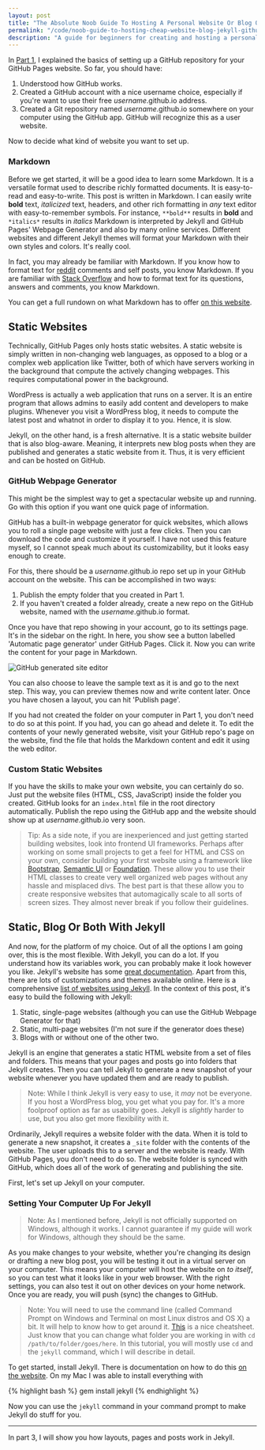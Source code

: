 ```yaml
---
layout: post
title: "The Absolute Noob Guide To Hosting A Personal Website Or Blog On GitHub Pages - Part 2"
permalink: "/code/noob-guide-to-hosting-cheap-website-blog-jekyll-github-pages-2"
description: "A guide for beginners for creating and hosting a personal website or portfolio using Jekyll, the blog-aware static site generator - Part 2"
---
```


In [Part 1](http://code.antrikshy.com/noob-guide-to-hosting-cheap-website-blog-jekyll-github-pages-1), I explained the basics of setting up a GitHub repository for your GitHub Pages website. So far, you should have:

1. Understood how GitHub works.
2. Created a GitHub account with a nice username choice, especially if you're want to use their free *username*.github.io address.
3. Created a Git repository named *username*.github.io somewhere on your computer using the GitHub app. GitHub will recognize this as a user website.

Now to decide what kind of website you want to set up.

<!--more-->

### Markdown

Before we get started, it will be a good idea to learn some Markdown. It is a versatile format used to describe richly formatted documents. It is easy-to-read and easy-to-write. This post is written in Markdown. I can easily write **bold** text, *italicized* text, headers, and other rich formatting in *any* text editor with easy-to-remember symbols. For instance, `**bold**` results in **bold** and `*italics*` results in *italics* Markdown is interpreted by Jekyll and GitHub Pages' Webpage Generator and also by many online services. Different websites and different Jekyll themes will format your Markdown with their own styles and colors. It's really cool.

In fact, you may already be familiar with Markdown. If you know how to format text for [reddit](http://www.reddit.com) comments and self posts, you know Markdown. If you are familiar with [Stack Overflow](http://www.stackoverflow.com) and how to format text for its questions, answers and comments, you know Markdown.

You can get a full rundown on what Markdown has to offer [on this website](http://daringfireball.net/projects/markdown/syntax).

## Static Websites

Technically, GitHub Pages only hosts static websites. A static website is simply written in non-changing web languages, as opposed to a blog or a complex web application like Twitter, both of which have servers working in the background that compute the actively changing webpages. This requires computational power in the background.

WordPress is actually a web application that runs on a server. It is an entire program that allows admins to easily add content and developers to make plugins. Whenever you visit a WordPress blog, it needs to compute the latest post and whatnot in order to display it to you. Hence, it is slow.

Jekyll, on the other hand, is a fresh alternative. It is a static website builder that is also blog-aware. Meaning, it interprets new blog posts when they are published and generates a static website from it. Thus, it is very efficient and can be hosted on GitHub.

### GitHub Webpage Generator

This might be the simplest way to get a spectacular website up and running. Go with this option if you want one quick page of information.

GitHub has a built-in webpage generator for quick websites, which allows you to roll a single page website with just a few clicks. Then you can download the code and customize it yourself. I have not used this feature myself, so I cannot speak much about its customizability, but it looks easy enough to create.

For this, there should be a *username*.github.io repo set up in your GitHub account on the website. This can be accomplished in two ways:

1. Publish the empty folder that you created in Part 1.
2. If you haven't created a folder already, create a new repo on the GitHub website, named with the *username*.github.io format.

Once you have that repo showing in your account, go to its settings page. It's in the sidebar on the right. In here, you show see a button labelled 'Automatic page generator' under GitHub Pages. Click it. Now you can write the content for your page in Markdown. 

![GitHub generated site editor](/assets/github-page-generator-edit.png)

You can also choose to leave the sample text as it is and go to the next step. This way, you can preview themes now and write content later. Once you have chosen a layout, you can hit 'Publish page'.

If you had not created the folder on your computer in Part 1, you don't need to do so at this point. If you had, you can go ahead and delete it. To edit the contents of your newly generated website, visit your GitHub repo's page on the website, find the file that holds the Markdown content and edit it using the web editor.

### Custom Static Websites

If you have the skills to make your own website, you can certainly do so. Just put the website files (HTML, CSS, JavaScript) inside the folder you created. GitHub looks for an `index.html` file in the root directory automatically. Publish the repo using the GitHub app and the website should show up at *username*.github.io very soon.

>Tip: As a side note, if you are inexperienced and just getting started building websites, look into frontend UI frameworks. Perhaps after working on some small projects to get a feel for HTML and CSS on your own, consider building your first website using a framework like [Bootstrap](http://getbootstrap.com), [Semantic UI](http://semantic-ui.com) or [Foundation](http://foundation.zurb.com). These allow you to use their HTML classes to create very well organized web pages without any hassle and misplaced divs. The best part is that these allow you to create responsive websites that automagically scale to all sorts of screen sizes. They almost never break if you follow their guidelines.

## Static, Blog Or Both With Jekyll

And now, for the platform of my choice. Out of all the options I am going over, this is the most flexible. With Jekyll, you can do a lot. If you understand how its variables work, you can probably make it look however you like. Jekyll's website has some [great documentation](http://jekyllrb.com/docs/home). Apart from this, there are lots of customizations and themes available online. Here is a comprehensive [list of websites using Jekyll](https://github.com/jekyll/jekyll/wiki/Sites). In the context of this post, it's easy to build the following with Jekyll:

1. Static, single-page websites (although you can use the GitHub Webpage Generator for that)
2. Static, multi-page websites (I'm not sure if the generator does these)
3. Blogs with or without one of the other two.

Jekyll is an engine that generates a static HTML website from a set of files and folders. This means that your pages and posts go into folders that Jekyll creates. Then you can tell Jekyll to generate a new snapshot of your website whenever you have updated them and are ready to publish.

>Note: While I think Jekyll is very easy to use, it *may* not be everyone. If you host a WordPress blog, you get what you pay for. It's a more foolproof option as far as usability goes. Jekyll is *slightly* harder to use, but you also get more flexibility with it.

Ordinarily, Jekyll requires a website folder with the data. When it is told to generate a new snapshot, it creates a `_site` folder with the contents of the website. The user uploads this to a server and the website is ready. With GitHub Pages, you don't need to do so. The website folder is synced with GitHub, which does all of the work of generating and publishing the site.

First, let's set up Jekyll on your computer.

### Setting Your Computer Up For Jekyll

>Note: As I mentioned before, Jekyll is not officially supported on Windows, although it works. I cannot guarantee if my guide will work for Windows, although they should be the same.

As you make changes to your website, whether you're changing its design or drafting a new blog post, you will be testing it out in a virtual server on your computer. This means your computer will host the website on *to itself*, so you can test what it looks like in your web browser. With the right settings, you can also test it out on other devices on your home network. Once you are ready, you will push (sync) the changes to GitHub.

>Note: You will need to use the command line (called Command Prompt on Windows and Terminal on most Linux distros and OS X) a bit. It will help to know how to get around it. [This](http://www.dummies.com/how-to/content/how-to-use-basic-unix-commands-to-work-in-terminal.html) is a nice cheatsheet. Just know that you can change what folder you are working in with `cd /path/to/folder/goes/here`. In this tutorial, you will mostly use `cd` and the `jekyll` command, which I will describe in detail.

To get started, install Jekyll. There is documentation on how to do this [on the website](http://jekyllrb.com/docs/installation/). On my Mac I was able to install everything with 

{% highlight bash %}
gem install jekyll
{% endhighlight %}

Now you can use the `jekyll` command in your command prompt to make Jekyll do stuff for you.

---

In part 3, I will show you how layouts, pages and posts work in Jekyll.


